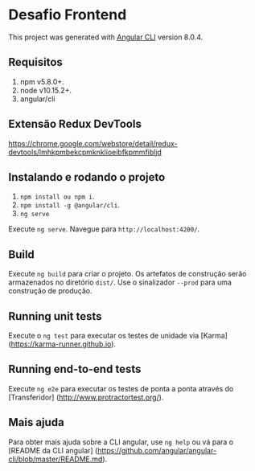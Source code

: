 # Desafio Frontend

This project was generated with [Angular CLI](https://github.com/angular/angular-cli) version 8.0.4.

## Requisitos

1. npm v5.8.0+.
2. node v10.15.2+.
3. angular/cli

## Extensão Redux DevTools
https://chrome.google.com/webstore/detail/redux-devtools/lmhkpmbekcpmknklioeibfkpmmfibljd

## Instalando e rodando o projeto

1. `npm install ou npm i`.
2. `npm install -g @angular/cli`.
3. `ng serve`

Execute `ng serve`. Navegue para `http://localhost:4200/`.

## Build

Execute `ng build` para criar o projeto. Os artefatos de construção serão armazenados no diretório `dist/`. Use o sinalizador `--prod` para uma construção de produção.

## Running unit tests

Execute o `ng test` para executar os testes de unidade via [Karma] (https://karma-runner.github.io).

## Running end-to-end tests

Execute `ng e2e` para executar os testes de ponta a ponta através do [Transferidor] (http://www.protractortest.org/).

## Mais ajuda

Para obter mais ajuda sobre a CLI angular, use `ng help` ou vá para o [README da CLI angular] (https://github.com/angular/angular-cli/blob/master/README.md).
